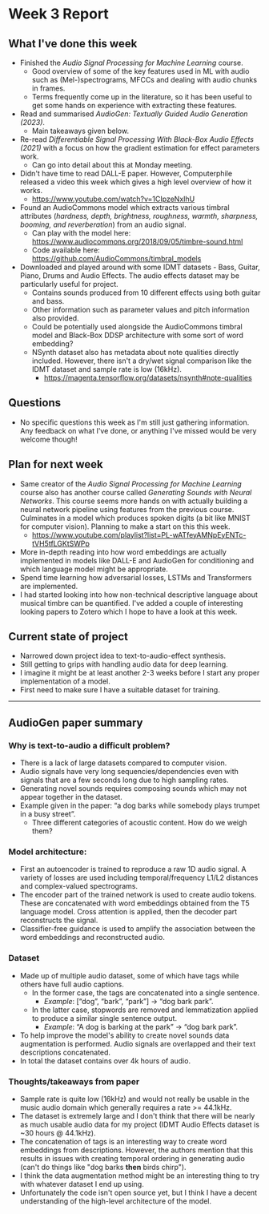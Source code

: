 # Week 3 Report

## What I've done this week
- Finished the *Audio Signal Processing for Machine Learning* course.
  - Good overview of some of the key features used in ML with audio such as (Mel-)spectrograms, MFCCs and dealing with audio chunks in frames.
  - Terms frequently come up in the literature, so it has been useful to get some hands on experience with extracting these features.
- Read and summarised *AudioGen: Textually Guided Audio Generation (2023)*.
  - Main takeaways given below.
- Re-read *Differentiable Signal Processing With Black-Box Audio Effects (2021)* with a focus on how the gradient estimation for effect parameters work.
  - Can go into detail about this at Monday meeting.
- Didn't have time to read DALL-E paper. However, Computerphile released a video this week which gives a high level overview of how it works.
  - https://www.youtube.com/watch?v=1CIpzeNxIhU
- Found an AudioCommons model which extracts various timbral attributes (*hardness, depth, brightness, roughness, warmth, sharpness, booming, and reverberation*) from an audio signal.
  - Can play with the model here: https://www.audiocommons.org/2018/09/05/timbre-sound.html
  - Code available here: https://github.com/AudioCommons/timbral_models
- Downloaded and played around with some IDMT datasets - Bass, Guitar, Piano, Drums and Audio Effects. The audio effects dataset may be particularly useful for project.
  - Contains sounds produced from 10 different effects using both guitar and bass.
  - Other information such as parameter values and pitch information also provided.
  - Could be potentially used alongside the AudioCommons timbral model and Black-Box DDSP architecture with some sort of word embedding?
  - NSynth dataset also has metadata about note qualities directly included. However, there isn't a dry/wet signal comparison like the IDMT dataset and sample rate is low (16kHz).
    - https://magenta.tensorflow.org/datasets/nsynth#note-qualities

## Questions
- No specific questions this week as I'm still just gathering information. Any feedback on what I've done, or anything I've missed would be very welcome though!

## Plan for next week
- Same creator of the *Audio Signal Processing for Machine Learning* course also has another course called *Generating Sounds with Neural Networks*. This course seems more hands on with actually building a neural network pipeline using features from the previous course. Culminates in a model which produces spoken digits (a bit like MNIST for computer vision). Planning to make a start on this this week. 
  - https://www.youtube.com/playlist?list=PL-wATfeyAMNpEyENTc-tVH5tfLGKtSWPp
- More in-depth reading into how word embeddings are actually implemented in models like DALL-E and AudioGen for conditioning and which language model might be appropriate.
- Spend time learning how adversarial losses, LSTMs and Transformers are implemented.
- I had started looking into how non-technical descriptive language about musical timbre can be quantified. I've added a couple of interesting looking papers to Zotero which I hope to have a look at this week.

## Current state of project
- Narrowed down project idea to text-to-audio-effect synthesis.
- Still getting to grips with handling audio data for deep learning.
- I imagine it might be at least another 2-3 weeks before I start any proper implementation of a model.
- First need to make sure I have a suitable dataset for training.

---

## AudioGen paper summary
### Why is text-to-audio a difficult problem?
  - There is a lack of large datasets compared to computer vision. 
  - Audio signals have very long sequencies/dependencies even with signals that are a few seconds long due to high sampling rates.
  - Generating novel sounds requires composing sounds which may not appear together in the dataset.
  - Example given in the paper: “a dog barks while somebody plays trumpet in a busy street”.
    - Three different categories of acoustic content. How do we weigh them?

### Model architecture: 
  - First an autoencoder is trained to reproduce a raw 1D audio signal. A variety of losses are used including temporal/frequency L1/L2 distances and complex-valued spectrograms.
  - The encoder part of the trained network is used to create audio tokens. These are concatenated with word embeddings obtained from the T5 language model. Cross attention is applied, then the decoder part reconstructs the signal.
  - Classifier-free guidance is used to amplify the association between the word embeddings and reconstructed audio.

### Dataset 
- Made up of multiple audio dataset, some of which have tags while others have full audio captions.
  - In the former case, the tags are concatenated into a single sentence.
    -  *Example*: [“dog”, “bark”, “park”] -> “dog bark park”.
  - In the latter case, stopwords are removed and lemmatization applied to produce a similar single sentence output.
    - *Example*: “A dog is barking at the park” -> “dog bark park”.
- To help improve the model's ability to create novel sounds data augmentation is performed. Audio signals are overlapped and their text descriptions concatenated.
- In total the dataset contains over 4k hours of audio.


### Thoughts/takeaways from paper
- Sample rate is quite low (16kHz) and would not really be usable in the music audio domain which generally requires a rate >= 44.1kHz.
- The dataset is extremely large and I don't think that there will be nearly as much usable audio data for my project (IDMT Audio Effects dataset is ~30 hours @ 44.1kHz).
- The concatenation of tags is an interesting way to create word embeddings from descriptions. However, the authors mention that this results in issues with creating temporal ordering in generating audio (can't do things like "dog barks **then** birds chirp").
- I think the data augmentation method might be an interesting thing to try with whatever dataset I end up using.
- Unfortunately the code isn't open source yet, but I think I have a decent understanding of the high-level architecture of the model.